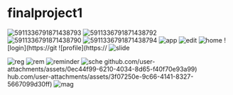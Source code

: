 # finalproject1

![5911336791871438793](https://github.com/user-attachments/assets/44fbb348-8bd5-4047-810b-d42d2150f2c0)
![5911336791871438792](https://github.com/user-attachments/assets/eac67319-aaa6-434a-b221-5c482985988e)
![5911336791871438790](https://github.com/user-attachments/assets/be24c870-3678-442b-9fe2-0672bc1fe4a6)
![5911336791871438794](https://github.com/user-attachments/assets/424ef360-4b7d-4e7b-b41b-874bba0ff720)
![app](https://github.com/user-attachments/assets/8117a164-e45b-4c6d-aa60-403a12975421)
![edit](https://github.com/user-attachments/assets/e0b15a83-750f-4cf0-bd93-d340f0a19f04)
![home](https://github.com/user-attachments/assets/a9bedeb4-9f1b-4b17-a336-e78c6ad62e2a)
![login](https://git
![profile](https://
![slide](https://github.com/user-attachments/assets/d3308405-ef66-45f1-8103-2acf246167de)

![reg](https://github.com/user-attachments/assets/c86412e3-fd43-42f2-85d9-8492b3f0d25d)
![rem](https://github.com/user-attachments/assets/2a6a1b79-01a7-4efc-98be-fe0a3b937b2d)
![reminder](https://github.com/user-attachments/assets/71b892b7-d7c8-4fb2-acd9-d067ff25c190)
![sche](https://github.com/user-attachments/assets/06456f79-9e58-41e8-bd92-dda13e0d0878)
github.com/user-attachments/assets/0ec44f99-6210-4034-8d65-f40f70e93a99)
hub.com/user-attachments/assets/3f07250e-9c66-4141-8327-5667099d30ff)
![mag](https://github.com/user-attachments/assets/85c6dccd-c084-4bfb-94d7-85d58e21b4e5)
